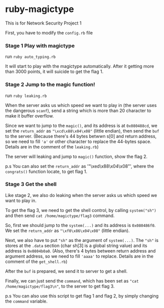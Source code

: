 # ruby-magictype
This is for Network Security Project 1

First, you have to modify the ```config.rb``` file


### Stage 1 Play with magictype ###
run ``` ruby auto_typing.rb ```

It will start to play with the magictype automatically.
After it getting more than 3000 points, it will suicide to get the flag 1.

### Stage 2 Jump to the magic function! ###

run ``` ruby leaking.rb ```

When the server asks us which speed we want to play in (the server uses the dangerous `scanf`), send a string which is more than 20 character to make it buffer overflow.

Since we want to jump to the `magic()`, and its address is at `0x080488cd`, we set the `return_addr` as `"\xcd\x88\x04\x08"` (little endian), then send the `buf` to the server.
(Because there's 44 bytes betwwn s[0] and return address, so we need to fill `'a'` or other character to replace the 44-bytes space. Details are in the comment of the `leaking.rb`)

The server will leaking and jump to `magic()` function,
show the flag 2.

p.s You can also set the `return_addr` as '"\xed\x88\x04\x08"', where the `congrats()` function locate, to get flag 1.

### Stage 3 Get the shell ###

Like stage 2, we also do leaking when the server asks us which speed we want to play in.

To get the flag 3, we need to get the shell control, by calling `system("sh")` and then send `cat /home/magictype/flag3` command.

So, first we should jump to the `system(...)` and its address is `0x080486f0`. We set the `return_addr` as `"\xf0\x86\x04\x08"` (little endian).

Next, we also have to put `"sh"` as the argument of `system(...)`. The `"sh"` is stores at the `.data` section (char sh[3] is a global string value) and its address is `0x0804b0a0`.
(Also, there's 4 bytes between return address and argument address, so we need to fill `'aaaa'` to replace. Details are in the comment of the `get_shell.rb`)


After the `buf` is prepared, we send it to server to get a shell.

Finally, we can just send the `command`, which has been set as `"cat /home/magictype/flag3\n"`, to the server to get flag 3.

p.s You can also use this script to get flag 1 and flag 2, by simply changing the `command` variable.
